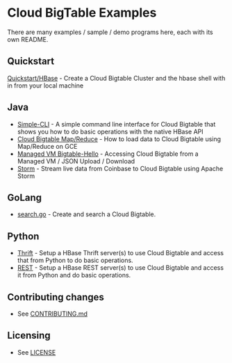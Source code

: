 # Cloud BigTable Examples

There are many examples / sample / demo programs here, each with its own README.

## Quickstart
[Quickstart/HBase](quickstart) - Create a Cloud Bigtable Cluster and the hbase shell with in from your local machine

## Java
* [Simple-CLI](java/simple-cli) - A simple command line interface for Cloud Bigtable that shows you how to do basic operations with the native HBase API
* [Cloud Bigtable Map/Reduce](java/wordcount-mapreduce) - How to load data to Cloud Bigtable using Map/Reduce on GCE
* [Managed VM Bigtable-Hello](java/managed-vms) - Accessing Cloud Bigtable from a Managed VM / JSON Upload / Download
* [Storm](java/storm) - Stream live data from Coinbase to Cloud Bigtable using Apache Storm

## GoLang
* [search.go](https://github.com/GoogleCloudPlatform/gcloud-golang/blob/master/bigtable/sample/search.go) - Create and search a Cloud Bigtable.

## Python
* [Thrift](python/thrift) - Setup a HBase Thrift server(s) to use Cloud Bigtable and access that from Python to do basic operations.
* [REST](python/rest) - Setup a HBase REST server(s) to use Cloud Bigtable and access it from Python and do basic operations.

## Contributing changes
* See [CONTRIBUTING.md](CONTRIBUTING.md)


## Licensing
* See [LICENSE](LICENSE)
